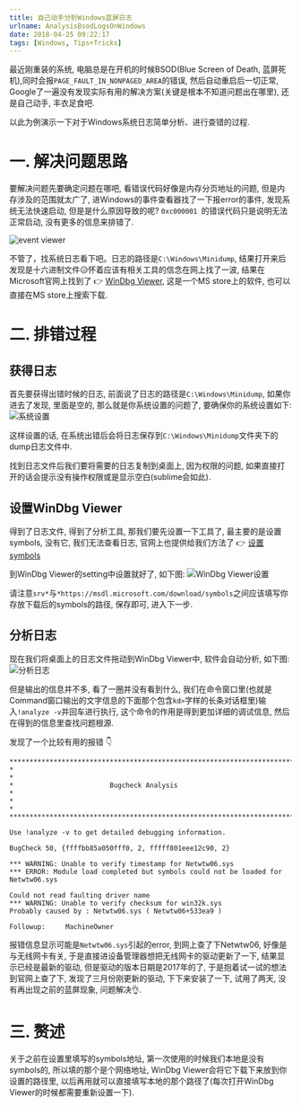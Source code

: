 ```yaml
---
title: 自己动手分析Windows蓝屏日志
urlname: AnalysisBsodLogsOnWindows
date: 2018-04-25 09:22:17
tags: [Windows, Tips+Tricks]
---
```


最近刚重装的系统, 电脑总是在开机的时候BSOD(Blue Screen of Death, 蓝屏死机),同时会报`PAGE_FAULT_IN_NONPAGED_AREA`的错误, 然后自动重启后一切正常, Google了一遍没有发现实际有用的解决方案(关键是根本不知道问题出在哪里), 还是自己动手, 丰衣足食吧.

以此为例演示一下对于Windows系统日志简单分析、进行查错的过程.

<!-- more -->

# 一. 解决问题思路
要解决问题先要确定问题在哪吧, 看错误代码好像是内存分页地址的问题, 但是内存涉及的范围就太广了, 进Windows的事件查看器找了一下报error的事件, 发现系统无法快速启动, 但是是什么原因导致的呢? `0xc000001 `的错误代码只是说明无法正常启动, 没有更多的信息来排错了.

![event viewer](https://cdn.safeandsound.cn/image/AnalysisBSODlog/eventviewer.png)

不管了，找系统日志看下吧。日志的路径是`C:\Windows\Minidump`, 结果打开来后发现是十六进制文件😥怀着应该有相关工具的信念在网上找了一波, 结果在Microsoft官网上找到了 👉 [WinDbg Viewer](https://microsoft.com/store/p/windbg/9pgjgd53tn86), 这是一个MS store上的软件, 也可以直接在MS store上搜索下载.

# 二. 排错过程
## 获得日志
首先要获得出错时候的日志, 前面说了日志的路径是`C:\Windows\Minidump`, 如果你进去了发现, 里面是空的, 那么就是你系统设置的问题了, 要确保你的系统设置如下:
![系统设置](https://cdn.safeandsound.cn/image/AnalysisBSODlog/systemSettings.png)

这样设置的话, 在系统出错后会将日志保存到`C:\Windows\Minidump`文件夹下的dump日志文件中.

找到日志文件后我们要将需要的日志复制到桌面上, 因为权限的问题, 如果直接打开的话会提示没有操作权限或是显示空白(sublime会如此).

## 设置WinDbg Viewer
得到了日志文件, 得到了分析工具, 那我们要先设置一下工具了, 最主要的是设置symbols, 没有它, 我们无法查看日志, 官网上也提供给我们方法了 👉 [设置symbols](https://docs.microsoft.com/zh-cn/windows-hardware/drivers/debugger/microsoft-public-symbols)

到WinDbg Viewer的setting中设置就好了, 如下图:
![WinDbg Viewer设置](https://cdn.safeandsound.cn/image/AnalysisBSODlog/DbgSetting.png)

请注意`srv*`与`*https://msdl.microsoft.com/download/symbols`之间应该填写你存放下载后的symbols的路径, 保存即可, 进入下一步.

## 分析日志
现在我们将桌面上的日志文件拖动到WinDbg Viewer中, 软件会自动分析, 如下图:
![分析日志](https://cdn.safeandsound.cn/image/AnalysisBSODlog/dumpAnalysis.png)

但是输出的信息并不多, 看了一圈并没有看到什么, 我们在命令窗口里(也就是Command窗口输出的文字信息的下面那个包含`kd>`字样的长条对话框里)输入`!analyze -v`并回车进行执行, 这个命令的作用是得到更加详细的调试信息,  然后在得到的信息里查找问题根源.

发现了一个比较有用的报错 👇

```
*******************************************************************************
*                                                                             *
*                        Bugcheck Analysis                                    *
*                                                                             *
*******************************************************************************

Use !analyze -v to get detailed debugging information.

BugCheck 50, {ffffbb85a050fff0, 2, fffff801eee12c90, 2}

*** WARNING: Unable to verify timestamp for Netwtw06.sys
*** ERROR: Module load completed but symbols could not be loaded for Netwtw06.sys

Could not read faulting driver name
*** WARNING: Unable to verify checksum for win32k.sys
Probably caused by : Netwtw06.sys ( Netwtw06+533ea9 )

Followup:     MachineOwner
```

报错信息显示可能是`Netwtw06.sys`引起的error, 到网上查了下Netwtw06, 好像是与无线网卡有关, 于是直接进设备管理器想把无线网卡的驱动更新了一下, 结果显示已经是最新的驱动, 但是驱动的版本日期是2017年的了, 于是抱着试一试的想法到官网上查了下, 发现了三月份刚更新的驱动, 下下来安装了一下,  试用了两天, 没有再出现之前的蓝屏现象, 问题解决👌.

# 三. 赘述
关于之前在设置里填写的symbols地址, 第一次使用的时候我们本地是没有symbols的, 所以填的那个是个网络地址, WinDbg Viewer会将它下载下来放到你设置的路径里, 以后再用就可以直接填写本地的那个路径了(每次打开WinDbg Viewer的时候都需要重新设置一下).